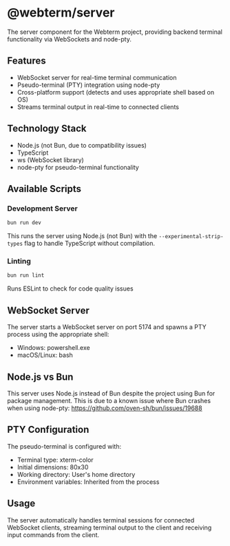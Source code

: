 # @webterm/server

The server component for the Webterm project, providing backend terminal functionality via WebSockets and node-pty.

## Features

- WebSocket server for real-time terminal communication
- Pseudo-terminal (PTY) integration using node-pty
- Cross-platform support (detects and uses appropriate shell based on OS)
- Streams terminal output in real-time to connected clients

## Technology Stack

- Node.js (not Bun, due to compatibility issues)
- TypeScript
- ws (WebSocket library)
- node-pty for pseudo-terminal functionality

## Available Scripts

### Development Server

```bash
bun run dev
```

This runs the server using Node.js (not Bun) with the `--experimental-strip-types` flag to handle TypeScript without compilation.

### Linting

```bash
bun run lint
```

Runs ESLint to check for code quality issues

## WebSocket Server

The server starts a WebSocket server on port 5174 and spawns a PTY process using the appropriate shell:
- Windows: powershell.exe
- macOS/Linux: bash

## Node.js vs Bun

This server uses Node.js instead of Bun despite the project using Bun for package management. This is due to a known issue where Bun crashes when using node-pty: https://github.com/oven-sh/bun/issues/19688

## PTY Configuration

The pseudo-terminal is configured with:
- Terminal type: xterm-color
- Initial dimensions: 80x30
- Working directory: User's home directory
- Environment variables: Inherited from the process

## Usage

The server automatically handles terminal sessions for connected WebSocket clients, streaming terminal output to the client and receiving input commands from the client.